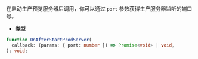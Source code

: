 在启动生产预览服务器后调用，你可以通过 `port` 参数获得生产服务器监听的端口号。

- **类型**

```ts
function OnAfterStartProdServer(
  callback: (params: { port: number }) => Promise<void> | void,
): void;
```
